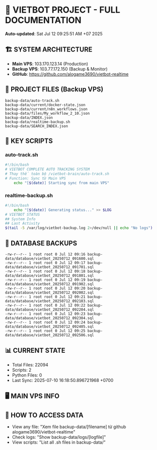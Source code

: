 # 🤖 VIETBOT PROJECT - FULL DOCUMENTATION
**Auto-updated**: Sat Jul 12 09:25:51 AM +07 2025

## 🏗️ SYSTEM ARCHITECTURE
- **Main VPS**: 103.170.123.14 (Production)
- **Backup VPS**: 103.77.172.150 (Backup & Monitor)
- **GitHub**: https://github.com/alogame3690/vietbot-realtime

## 📁 PROJECT FILES (Backup VPS)
```
backup-data/auto-track.sh
backup-data/current/docker-state.json
backup-data/current/n8n_workflows.json
backup-data/files/My_workflow_2_10.json
backup-data/INDEX.json
backup-data/realtime-backup.sh
backup-data/SEARCH_INDEX.json
```

## 🔧 KEY SCRIPTS
### auto-track.sh
```bash
#!/bin/bash
# VIETBOT COMPLETE AUTO TRACKING SYSTEM
# Thay thế toàn bộ /vietbot-brain/auto-track.sh
# Function: Sync từ Main VPS
    echo "[$(date)] Starting sync from main VPS"
```
### realtime-backup.sh
```bash
#!/bin/bash
    echo "[$(date)] Generating status..." >> $LOG
# VIETBOT STATUS
## System Info
## Last Activity
$(tail -5 /var/log/vietbot-backup.log 2>/dev/null || echo "No logs")
```

## 💾 DATABASE BACKUPS
```
-rw-r--r-- 1 root root 0 Jul 12 09:16 backup-data/database/vietbot_20250712_091600.sql
-rw-r--r-- 1 root root 0 Jul 12 09:17 backup-data/database/vietbot_20250712_091701.sql
-rw-r--r-- 1 root root 0 Jul 12 09:18 backup-data/database/vietbot_20250712_091801.sql
-rw-r--r-- 1 root root 0 Jul 12 09:19 backup-data/database/vietbot_20250712_091902.sql
-rw-r--r-- 1 root root 0 Jul 12 09:20 backup-data/database/vietbot_20250712_092002.sql
-rw-r--r-- 1 root root 0 Jul 12 09:21 backup-data/database/vietbot_20250712_092103.sql
-rw-r--r-- 1 root root 0 Jul 12 09:22 backup-data/database/vietbot_20250712_092204.sql
-rw-r--r-- 1 root root 0 Jul 12 09:23 backup-data/database/vietbot_20250712_092304.sql
-rw-r--r-- 1 root root 0 Jul 12 09:24 backup-data/database/vietbot_20250712_092405.sql
-rw-r--r-- 1 root root 0 Jul 12 09:25 backup-data/database/vietbot_20250712_092506.sql
```

## 📊 CURRENT STATE
- Total Files: 22094
- Scripts: 2
- Python Files: 0
- Last Sync: 2025-07-10 16:18:50.896721968 +0700

## 🖥️ MAIN VPS INFO


## 🚨 HOW TO ACCESS DATA
- View any file: "Xem file backup-data/[filename] từ github alogame3690/vietbot-realtime"
- Check logs: "Show backup-data/logs/[logfile]"
- View scripts: "List all .sh files in backup-data/"
